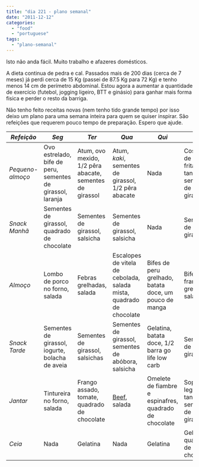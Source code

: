 ```yaml
---
title: "dia 221 - plano semanal"
date: "2011-12-12"
categories: 
  - "food"
  - "portuguese"
tags: 
  - "plano-semanal"
---
```


Isto não anda fácil. Muito trabalho e afazeres domésticos.  
  
A dieta continua de pedra e cal. Passados mais de 200 dias (cerca de 7 meses) já perdi cerca de 15 Kg (passei de 87.5 Kg para 72 Kg) e tenho menos 14 cm de perímetro abdominal. Estou agora a aumentar a quantidade de exercício (futebol, jogging ligeiro, BTT e ginásio) para ganhar mais forma fisica e perder o resto da barriga.  
  
Não tenho feito receitas novas (nem tenho tido grande tempo) por isso deixo um plano para uma semana inteira para quem se quiser inspirar. São refeições que requerem pouco tempo de preparação. Espero que ajude.  
  

| _Refeição_ | _Seg_ | _Ter_ | _Qua_ | _Qui_ | _Sex_ | _Sáb_ | _Dom_ |
| --- | --- | --- | --- | --- | --- | --- | --- |
| _Pequeno-almoço_ | Ovo estrelado, bife de peru, sementes de girassol, laranja | Atum, ovo mexido, 1/2 pêra abacate, sementes de girassol | Atum, _kaki_, sementes de girassol, 1/2 pêra abacate | Nada | Costeletas de porco fritas, tangerina, sementes de girassol | Fiambre, paio, queijo, laranja, sementes de girassol | Fiambre, paio, queijo, laranja, sementes de girassol |
| _Snack Manhã_ | Sementes de girassol, quadrado de chocolate | Sementes de girassol, salsicha | Sementes de girassol, salsicha | Nada | Sementes de girassol | Sementes de girassol | Sementes de girassol |
| _Almoço_ | Lombo de porco no forno, salada | Febras grelhadas, salada | Escalopes de vitela de cebolada, salada mista, quadrado de chocolate | Bifes de peru grelhado, batata doce, um pouco de manga | Bifes de frango grelhados, salada | Costeletas grelhadas, esparregado de nabiças | Solha salteada, cenoura, feijão verde e ervilhas cozidas |
| _Snack Tarde_ | Sementes de girassol, iogurte, bolacha de aveia | Sementes de girassol, salsichas | Sementes de girassol, sementes de abóbora, salsicha | Gelatina, batata doce, 1/2 barra go life low carb | Sementes de girassol | Sementes de girassol | Amêndoas, maçã pequena |
| _Jantar_ | Tintureira no forno, salada | Frango assado, tomate, quadrado de chocolate | [Beef](http://www.atriumsaldanha.pt/pt/Lojas/Areas/Restauracao.aspx), salada | Omelete de fiambre e espinafres, quadrado de chocolate | Sopa de legumes, tangerina, sementes de girassol | [Cozido à Portuguesa simples](http://cozinhadecaverna.blogspot.com/2011/11/dia-180-cozido-portuguesa-simples.html) | Sobras de cozido à Portuguesa simples |
| _Ceia_ | Nada | Gelatina | Nada | Gelatina | Gelatina, quadrado de chocolate | Gelatina | Gelatina, 2 quadrados de chocolate |
